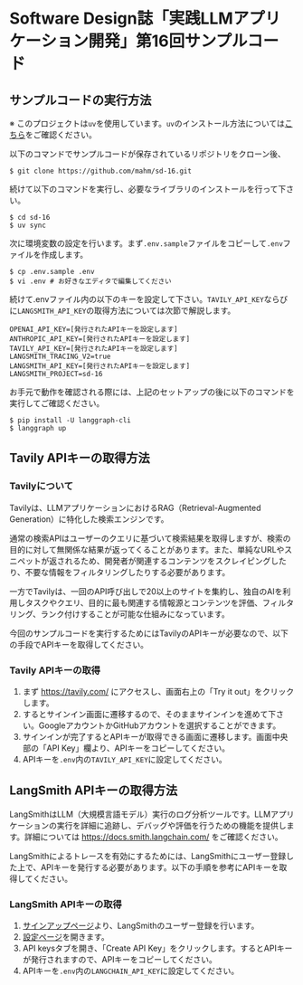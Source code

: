 # Software Design誌「実践LLMアプリケーション開発」第16回サンプルコード

## サンプルコードの実行方法

※ このプロジェクトは`uv`を使用しています。`uv`のインストール方法については[こちら](https://github.com/astral-sh/uv)をご確認ください。

以下のコマンドでサンプルコードが保存されているリポジトリをクローン後、

```
$ git clone https://github.com/mahm/sd-16.git
```

続けて以下のコマンドを実行し、必要なライブラリのインストールを行って下さい。

```
$ cd sd-16
$ uv sync
```

次に環境変数の設定を行います。まず`.env.sample`ファイルをコピーして`.env`ファイルを作成します。

```
$ cp .env.sample .env
$ vi .env # お好きなエディタで編集してください
```

続けて.envファイル内の以下のキーを設定して下さい。`TAVILY_API_KEY`ならびに`LANGSMITH_API_KEY`の取得方法については次節で解説します。

```
OPENAI_API_KEY=[発行されたAPIキーを設定します]
ANTHROPIC_API_KEY=[発行されたAPIキーを設定します]
TAVILY_API_KEY=[発行されたAPIキーを設定します]
LANGSMITH_TRACING_V2=true
LANGSMITH_API_KEY=[発行されたAPIキーを設定します]
LANGSMITH_PROJECT=sd-16
```

お手元で動作を確認される際には、上記のセットアップの後に以下のコマンドを実行してご確認ください。

```
$ pip install -U langgraph-cli
$ langgraph up
```

## Tavily APIキーの取得方法

### Tavilyについて

Tavilyは、LLMアプリケーションにおけるRAG（Retrieval-Augmented Generation）に特化した検索エンジンです。

通常の検索APIはユーザーのクエリに基づいて検索結果を取得しますが、検索の目的に対して無関係な結果が返ってくることがあります。また、単純なURLやスニペットが返されるため、開発者が関連するコンテンツをスクレイピングしたり、不要な情報をフィルタリングしたりする必要があります。

一方でTavilyは、一回のAPI呼び出しで20以上のサイトを集約し、独自のAIを利用しタスクやクエリ、目的に最も関連する情報源とコンテンツを評価、フィルタリング、ランク付けすることが可能な仕組みになっています。

今回のサンプルコードを実行するためにはTavilyのAPIキーが必要なので、以下の手段でAPIキーを取得してください。

### Tavily APIキーの取得

1. まず https://tavily.com/ にアクセスし、画面右上の「Try it out」をクリックします。
2. するとサインイン画面に遷移するので、そのままサインインを進めて下さい。GoogleアカウントかGitHubアカウントを選択することができます。
3. サインインが完了するとAPIキーが取得できる画面に遷移します。画面中央部の「API Key」欄より、APIキーをコピーしてください。
4. APIキーを`.env`内の`TAVILY_API_KEY`に設定してください。

## LangSmith APIキーの取得方法

LangSmithはLLM（大規模言語モデル）実行のログ分析ツールです。LLMアプリケーションの実行を詳細に追跡し、デバッグや評価を行うための機能を提供します。詳細については https://docs.smith.langchain.com/ をご確認ください。

LangSmithによるトレースを有効にするためには、LangSmithにユーザー登録した上で、APIキーを発行する必要があります。以下の手順を参考にAPIキーを取得してください。

### LangSmith APIキーの取得

1. [サインアップページ](https://smith.langchain.com/)より、LangSmithのユーザー登録を行います。
2. [設定ページ](https://smith.langchain.com/settings)を開きます。
3. API keysタブを開き、「Create API Key」をクリックします。するとAPIキーが発行されますので、APIキーをコピーしてください。
4. APIキーを`.env`内の`LANGCHAIN_API_KEY`に設定してください。
